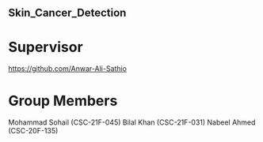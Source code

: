 ## Skin_Cancer_Detection

# Supervisor
 https://github.com/Anwar-Ali-Sathio 

 # Group Members
 Mohammad Sohail (CSC-21F-045)
 Bilal Khan      (CSC-21F-031)
 Nabeel Ahmed    (CSC-20F-135)   
 
